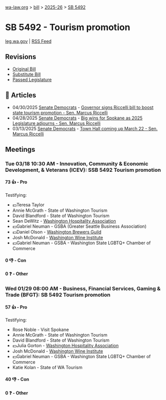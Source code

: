 [wa-law.org](/) > [bill](/bill/) > [2025-26](/bill/2025-26/) > [SB 5492](/bill/2025-26/sb/5492/)

# SB 5492 - Tourism promotion
[leg.wa.gov](https://app.leg.wa.gov/billsummary?BillNumber=5492&Year=2025&Initiative=false) | [RSS Feed](./rss.xml)

## Revisions
* [Original Bill](1/)
* [Substitute Bill](S/)
* [Passed Legislature](S.PL/)

## 📰 Articles
* 04/30/2025 [Senate Democrats](/org/senate_democrats/) - [Governor signs Riccelli bill to boost state tourism promotion - Sen. Marcus Riccelli](https://senatedemocrats.wa.gov/riccelli/2025/04/30/governor-signs-riccelli-bill-to-boost-state-tourism-promotion/#:~:text=Senate%20Bill%205492)
* 04/28/2025 [Senate Democrats](/org/senate_democrats/) - [Big wins for Spokane as 2025 Legislature adjourns - Sen. Marcus Riccelli](https://senatedemocrats.wa.gov/riccelli/2025/04/28/big-wins-for-spokane-as-2025-legislature-adjourns/#:~:text=Senate%20Bill%205492)
* 03/13/2025 [Senate Democrats](/org/senate_democrats/) - [Town Hall coming up March 22 - Sen. Marcus Riccelli](https://senatedemocrats.wa.gov/riccelli/2025/03/13/town-hall-coming-up-march-22/#:~:text=SB%205492)

## Meetings
### Tue 03/18 10:30 AM - Innovation, Community & Economic Development, & Veterans (ICEV): SSB 5492 Tourism promotion
#### 73 👍 - Pro
Testifying:
* 💵Teresa Taylor
* Annie McGrath - State of Washington Tourism
* David Blandford - State of Washington Tourism
* Sean DeWitz - [Washington Hospitality Association](/org/washington_hospitality_association/)
* 💵Gabriel Neuman - GSBA (Greater Seattle Business Association)
* 💵Daniel Olson - [Washington Brewers Guild](/org/washington_brewers_guild/)
* Josh McDonald - [Washington Wine Institute](/org/washington_wine_institute/)
* 💵Gabriel Neuman - GSBA - Washington State LGBTQ+ Chamber of Commerce

#### 0 👎 - Con

#### 0 ❓ - Other

### Wed 01/29 08:00 AM - Business, Financial Services, Gaming & Trade (BFGT): SB 5492 Tourism promotion
#### 57 👍 - Pro
Testifying:
* Rose Noble - Visit Spokane
* Annie McGrath - State of Washington Tourism
* David Blandford - State of Washington Tourism
* 💵Julia Gorton - [Washington Hospitality Association](/org/washington_hospitality_association/)
* Josh McDonald - [Washington Wine Institute](/org/washington_wine_institute/)
* 💵Gabriel Neuman - GSBA - Washington State LGBTQ+ Chamber of Commerce
* Katie Kolan - State of WA Tourism

#### 40 👎 - Con

#### 0 ❓ - Other
